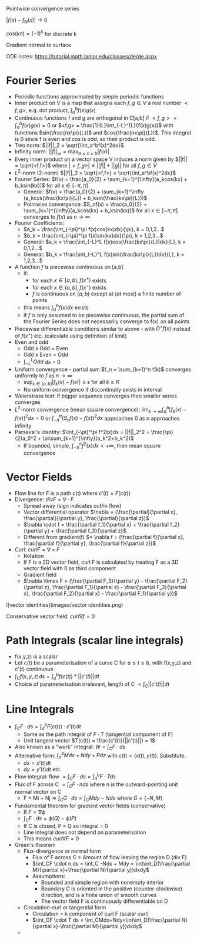 

Pointwise convergence series 

$|f(x) - f_N(x)| \rightarrow 0$

$cos(k\pi) = (-1)^k$ for discrete k

Gradient normal to surface

ODE notes: https://tutorial.math.lamar.edu/classes/de/de.aspx

# Fourier Series



- Periodic functions approximated by simple periodic functions
- Inner product on V is a map that assigns each $f,g \in V$ a real number $<f,g>$, e.g. dot product, $\int_a^b{f(x)g(x)}$
- Continuous functions f and g are orthogonal in C[a,b] if $<f,g> = \int_a^b{f(x)g(x)} = 0$ or $<f,g> = \frac{1}{L}\int_{-L}^{L}{f(x)g(x)}$ with functions $sin(\frac{nx\pi}{L})$ and $cos(\frac{nx\pi}{L})$. This integral is 0 since f is even and cos is odd, so their product is odd. 
- Two norm: $||f||_2 = \sqrt{\int_a^bf(x)^2dx}$
- Infinity norm: $||f||_{\infty} = \max_{a \leq x \leq b}{|f(x)|}$
- Every inner product on a vector space V induces a norm given by $||f|| = \sqrt{<f,f>}$ where $|<f,g>| \leq ||f|| * ||g||$ for all $f,g \in V$
- $L^2$-norm (2-norm) $||f||_2 = \sqrt{<f,f>} = \sqrt{\int_a^bf(x)^2dx}$
- Fourier Series: $f(x) = \frac{a_0}{2} + \sum_{k=1}^{\infty}[a_kcos(kx) + b_ksin(kx)]$ for all $x\in[-\pi,\pi]$
  - General: $f(x) = \frac{a_0}{2} + \sum_{k=1}^\infty (a_kcos(\frac{kx\pi}{L}) + b_ksin(\frac{kx\pi}{L}))$
  - Pointwise convergence: $S_nf(x) = \frac{a_0}{2} + \sum_{k=1}^{\infty}[a_kcos(kx) + b_ksin(kx)]$ for all $x\in[-\pi,\pi]$ converges to $f(x)$ as $n \rightarrow \infty$
- Fourier Coefficients:
  - $a_k = \frac{\int_{-\pi}^\pi f(x)cos(kx)dx}{\pi}, k = 0,1,2...$
  - $b_k = \frac{\int_{-\pi}^\pi f(x)sin(kx)dx}{\pi}, k = 1,2,3...$
  - General: $a_k = \frac{\int_{-L}^L f(x)cos(\frac{kx\pi}{L})dx}{L}, k = 0,1,2...$
  - General: $b_k = \frac{\int_{-L}^L f(x)sin(\frac{kx\pi}{L})dx}{L}, k = 1,2,3...$
- A function $f$ is piecewise continuous on [a,b]
  - if:
    - for each $x\in[a,b), f(x^+)$ exists
    - for each $x\in(a,b], f(x^-)$ exists
    - $f$ is continuous on $(a,b)$ except at (at most) a finite number of points
  - this means $\int_a^b f(x)dx$ exists
  - if $f$ is only assumed to be piecewise continuous, the partial sum of the Fourier Series does not necessarily converge to f(x) on all points
- Piecewise differentiable conditions similar to above - with $D^+f(x)$ instead of $f(x^+)$ etc. (calculate using definition of limit)
- Even and odd
  - Odd x Odd = Even
  - Odd x Even = Odd
  - $\int_{-L}^L Odd$ dx = 0
- Uniform convergence - partial sum $f_n = \sum_{k=1}^n f(k)$ converges uniformly to $f$ as $n \rightarrow \infty$
  - $\sup_{x\in[a,b]}|f_k(x) - f(x)| \leq \epsilon$ for all $k \geq K$
  - No uniform convergence if discontinuity exists in interval
- Weierstrass test: if bigger sequence converges then smaller series converges
- $L^2$-norm convergence (mean square convergence): $\lim_{k \rightarrow \infty} \int_a^b[f_k(x) - f(x)]^2 dx = 0$ or $\int_{-\pi}^\pi (S_nf(x) - f(x))^2dx$ approaches 0 as n approaches infinity
- Parseval's identity: $\int_{-\pi}^\pi f^2(x)dx = ||f||_2^2 = \frac{\pi}{2}a_0^2 + \pi\sum_{k=1}^{\infty}(a_k^2+b_k^2)$
  - If bounded, simple, $\int_{-\pi}^\pi f^2(x)dx < + \infty$, then mean square convergence

# Vector Fields

- Flow line for F is a path c(t) where $c'(t)=F(c(t))$
- Divergence: $div F = \nabla\cdot F$
  - Spread away (sign indicates out/in flow)
  - Vector differential operator $\nabla = (\frac{\partial}{\partial x}, \frac{\partial}{\partial y}, \frac{\partial}{\partial z})$
  - $\nabla \cdot f = \frac{\partial f_1}{\partial x} + \frac{\partial f_2}{\partial y} + \frac{\partial f_3}{\partial z}$
  - Different from gradient(f) $= \nabla f = (\frac{\partial f}{\partial x}, \frac{\partial f}{\partial y}, \frac{\partial f}{\partial z})$
- Curl: $curl F = \nabla \times F$
  - Rotation
  - If F is a 2D vector field, curl F is calculated by treating F as a 3D vector field with 0 as third component
  - Gradient field
  - $\nabla \times F = (\frac{\partial F_3}{\partial y} - \frac{\partial F_2}{\partial z}, \frac{\partial F_1}{\partial z} - \frac{\partial F_3}{\partial x}, \frac{\partial F_2}{\partial x} - \frac{\partial F_1}{\partial y})$

![vector identities](images/vector identities.png)

Conservative vector field: $curl \nabla f = 0$

# Path Integrals (scalar line integrals)

- f(x,y,z) is a scalar
- Let c(t) be a parameterisation of a curve C for $a \leq t \leq b$, with f(x,y,z) and c'(t) continuous
- $\int_C f(x,y,z)ds = \int_a^b f(c(t)) *||c'(t)||dt$
- Choice of parameterisation irrelevant, length of C $= \int_C ||c'(t)||dt$

# Line Integrals

- $\int_C F \cdot ds = \int_a^b F(c(t)) \cdot c'(t) dt$
  - Same as the path integral of $F \cdot T$ (tangential component of F)
  - Unit tangent vector $T(c(t)) = \frac{c'(t)}{||c'(t)||} = 1$
- Also known as a "work" integral: $W = \int_C F \cdot ds$
- Alternative form: $\int_a^b Mdx + Ndy +Pdz$ with $c(t) = (x(t), y(t))$. Substitute:
  - $dx = x'(t)dt$
  - $dy = y'(t)dt$ etc.
- Flow integral: flow $= \int_C F \cdot ds = \int_a^b F \cdot T ds$
- Flux of F across C $= \int_C F \cdot n ds$ where n is the outward-pointing unit normal vector on C
  - F = Mi + Nj => $\int_C G \cdot ds = \int_C Mdy - Ndx$ where $G=(-N, M)$
- Fundamental theorem for gradient vector fields (conservative)
  - If $F=\nabla \phi$
  - $\int_C F \cdot ds = \phi(Q) - \phi(P)$
  - If C is closed, P = Q so integral = 0
  - Line integral does not depend on parameterisation
  - This means $curl \nabla F = 0$
- Green's theorem
  - Flux-divergence or normal form
    - Flux of F across C = Amount of flow leaving the region D (div F)
    - $\int_CF \cdot n ds = \int_C -Ndx + Mdy = \int\int_D(\frac{\partial M}{\partial x}+\frac{\partial N}{\partial y})dxdy$
    - Assumptions:
      - Bounded and simple region with nonempty interior
      - Boundary C is oriented in the positive (counter-clockwise) direction, and is a finite union of smooth curves
      - The vector field F is continuously differentiable on D
  - Circulation-curl or tangential form
    - Circulation = k component of curl F (scalar curl)
    - $\int_CF \cdot T ds = \int_CMdx+Ndy=\int\int_D(\frac{\partial N}{\partial x}-\frac{\partial M}{\partial y})dxdy$
  - 







